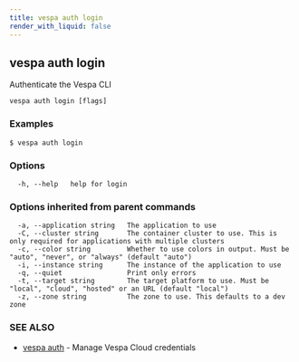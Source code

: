 ```yaml
---
title: vespa auth login
render_with_liquid: false
---
```


## vespa auth login

Authenticate the Vespa CLI

```
vespa auth login [flags]
```

### Examples

```
$ vespa auth login
```

### Options

```
  -h, --help   help for login
```

### Options inherited from parent commands

```
  -a, --application string   The application to use
  -C, --cluster string       The container cluster to use. This is only required for applications with multiple clusters
  -c, --color string         Whether to use colors in output. Must be "auto", "never", or "always" (default "auto")
  -i, --instance string      The instance of the application to use
  -q, --quiet                Print only errors
  -t, --target string        The target platform to use. Must be "local", "cloud", "hosted" or an URL (default "local")
  -z, --zone string          The zone to use. This defaults to a dev zone
```

### SEE ALSO

* [vespa auth](vespa_auth.html)	 - Manage Vespa Cloud credentials

